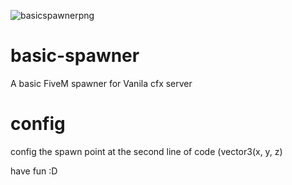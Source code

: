 ![basicspawnerpng](https://user-images.githubusercontent.com/44780256/224736460-6e78a9fb-f017-434a-a056-1f6cf53f5a27.png)


# basic-spawner
A basic FiveM spawner for Vanila cfx server



# config
config the spawn point at the second line of code (vector3(x, y, z)


have fun :D
